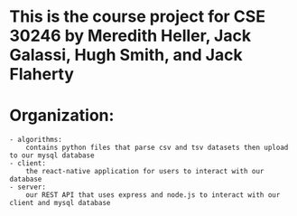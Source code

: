 # This is the course project for CSE 30246 by Meredith Heller, Jack Galassi, Hugh Smith, and Jack Flaherty

# Organization:
    - algorithms:
        contains python files that parse csv and tsv datasets then upload to our mysql database
    - client:
        the react-native application for users to interact with our database
    - server: 
        our REST API that uses express and node.js to interact with our client and mysql database